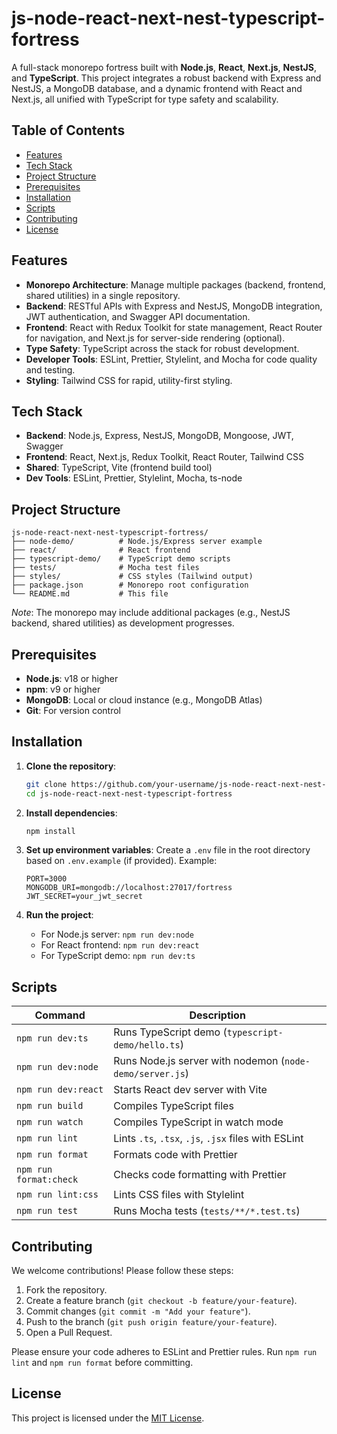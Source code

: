 # js-node-react-next-nest-typescript-fortress

A full-stack monorepo fortress built with **Node.js**, **React**, **Next.js**, **NestJS**, and **TypeScript**. This project integrates a robust backend with Express and NestJS, a MongoDB database, and a dynamic frontend with React and Next.js, all unified with TypeScript for type safety and scalability.

## Table of Contents
- [Features](#features)
- [Tech Stack](#tech-stack)
- [Project Structure](#project-structure)
- [Prerequisites](#prerequisites)
- [Installation](#installation)
- [Scripts](#scripts)
- [Contributing](#contributing)
- [License](#license)

## Features
- **Monorepo Architecture**: Manage multiple packages (backend, frontend, shared utilities) in a single repository.
- **Backend**: RESTful APIs with Express and NestJS, MongoDB integration, JWT authentication, and Swagger API documentation.
- **Frontend**: React with Redux Toolkit for state management, React Router for navigation, and Next.js for server-side rendering (optional).
- **Type Safety**: TypeScript across the stack for robust development.
- **Developer Tools**: ESLint, Prettier, Stylelint, and Mocha for code quality and testing.
- **Styling**: Tailwind CSS for rapid, utility-first styling.

## Tech Stack
- **Backend**: Node.js, Express, NestJS, MongoDB, Mongoose, JWT, Swagger
- **Frontend**: React, Next.js, Redux Toolkit, React Router, Tailwind CSS
- **Shared**: TypeScript, Vite (frontend build tool)
- **Dev Tools**: ESLint, Prettier, Stylelint, Mocha, ts-node

## Project Structure
```
js-node-react-next-nest-typescript-fortress/
├── node-demo/          # Node.js/Express server example
├── react/              # React frontend
├── typescript-demo/    # TypeScript demo scripts
├── tests/              # Mocha test files
├── styles/             # CSS styles (Tailwind output)
├── package.json        # Monorepo root configuration
└── README.md           # This file
```

*Note*: The monorepo may include additional packages (e.g., NestJS backend, shared utilities) as development progresses.

## Prerequisites
- **Node.js**: v18 or higher
- **npm**: v9 or higher
- **MongoDB**: Local or cloud instance (e.g., MongoDB Atlas)
- **Git**: For version control

## Installation
1. **Clone the repository**:
   ```bash
   git clone https://github.com/your-username/js-node-react-next-nest-typescript-fortress.git
   cd js-node-react-next-nest-typescript-fortress
   ```

2. **Install dependencies**:
   ```bash
   npm install
   ```

3. **Set up environment variables**:
   Create a `.env` file in the root directory based on `.env.example` (if provided). Example:
   ```env
   PORT=3000
   MONGODB_URI=mongodb://localhost:27017/fortress
   JWT_SECRET=your_jwt_secret
   ```

4. **Run the project**:
   - For Node.js server: `npm run dev:node`
   - For React frontend: `npm run dev:react`
   - For TypeScript demo: `npm run dev:ts`

## Scripts
| Command                | Description                                      |
|------------------------|--------------------------------------------------|
| `npm run dev:ts`       | Runs TypeScript demo (`typescript-demo/hello.ts`) |
| `npm run dev:node`     | Runs Node.js server with nodemon (`node-demo/server.js`) |
| `npm run dev:react`    | Starts React dev server with Vite                |
| `npm run build`        | Compiles TypeScript files                        |
| `npm run watch`        | Compiles TypeScript in watch mode                |
| `npm run lint`         | Lints `.ts`, `.tsx`, `.js`, `.jsx` files with ESLint |
| `npm run format`       | Formats code with Prettier                       |
| `npm run format:check` | Checks code formatting with Prettier             |
| `npm run lint:css`     | Lints CSS files with Stylelint                   |
| `npm run test`         | Runs Mocha tests (`tests/**/*.test.ts`)          |

## Contributing
We welcome contributions! Please follow these steps:
1. Fork the repository.
2. Create a feature branch (`git checkout -b feature/your-feature`).
3. Commit changes (`git commit -m "Add your feature"`).
4. Push to the branch (`git push origin feature/your-feature`).
5. Open a Pull Request.

Please ensure your code adheres to ESLint and Prettier rules. Run `npm run lint` and `npm run format` before committing.

## License
This project is licensed under the [MIT License](LICENSE).